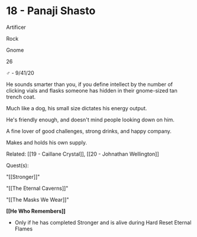 # 18 - Panaji Shasto

Artificer

Rock

Gnome

26

♂ - 9/41/20

He sounds smarter than you, if you define intellect by the number of clicking vials and flasks someone has hidden in their gnome-sized tan trench coat.

  

Much like a dog, his small size dictates his energy output.

He's friendly enough, and doesn't mind people looking down on him.

A fine lover of good challenges, strong drinks, and happy company.

Makes and holds his own supply.

Related: [[19 - Caillane Crystal]], [[20 - Johnathan Wellington]]

Quest(s):

"[[Stronger]]"

"[[The Eternal Caverns]]"

"[[The Masks We Wear]]"

  

**[[He Who Remembers]]** 
- Only if he has completed Stronger and is alive during Hard Reset Eternal Flames

  
